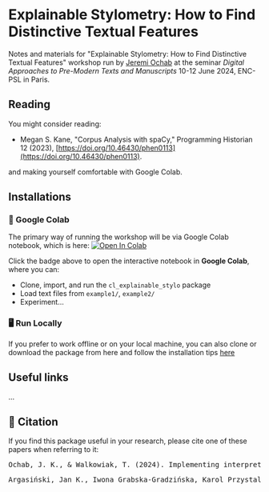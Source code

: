 # Explainable Stylometry: How to Find Distinctive Textual Features
Notes and materials for "Explainable Stylometry: How to Find Distinctive Textual Features" workshop run by [Jeremi Ochab](https://cs.if.uj.edu.pl/jeremi/index_EN.html)
at the seminar *Digital Approaches to Pre-Modern Texts and Manuscripts* 10-12 June 2024, ENC-PSL in Paris.

## Reading  
<!-- All the suggested readings are available in 
We also created a [syllabus of references used in the coursepack and suggested further reading](https://github.com/JoannaBy/DHSI2024-DIY/blob/main/before_the_course/reading.md) (note that the latter list might grow to reflect our discussions during the course).
-->
You might consider reading:

- Megan S. Kane, "Corpus Analysis with spaCy," Programming Historian 12 (2023), [https://doi.org/10.46430/phen0113](https://doi.org/10.46430/phen0113).

 and making yourself comfortable with Google Colab.

## Installations
### 🚀 Google Colab
The primary way of running the workshop will be via Google Colab notebook, which is here: [![Open In Colab](https://colab.research.google.com/assets/colab-badge.svg)](https://colab.research.google.com/github/remolek/Wshop-ExplainableStylo/blob/main/notebooks/ExplainableStylo_Colab_Template.ipynb)


Click the badge above to open the interactive notebook in **Google Colab**, where you can:
- Clone, import, and run the `cl_explainable_stylo` package
- Load text files from `example1/`, `example2/`
- Experiment...

### 🖥️ Run Locally 
If you prefer to work offline or on your local machine,
you can also clone or download the package from here and follow the installation tips [here](https://github.com/remolek/Wshop-ExplainableStylo/blob/main/installations.md)

## Useful links

...

## 🔖 Citation
If you find this package useful in your research, please cite one of these papers when referring to it: 
<pre>
Ochab, J. K., & Walkowiak, T. (2024). Implementing interpretable models in stylometric analysis. In Digital Humanities 2024: Conference Abstracts. Washington, D.C.: George Mason University (GMU).
</pre>

<pre>
Argasiński, Jan K., Iwona Grabska-Gradzińska, Karol Przystalski, Jeremi K. Ochab, and Tomasz Walkowiak. ‘Stylometric Analysis of Large Language Model-Generated Commentaries in the Context of Medical Neuroscience’. In Computational Science – ICCS 2024, edited by Leonardo Franco, Clélia de Mulatier, Maciej Paszynski, Valeria V. Krzhizhanovskaya, Jack J. Dongarra, and Peter M. A. Sloot, 281–95. Cham: Springer Nature Switzerland, 2024. https://doi.org/10.1007/978-3-031-63775-9_20.
</pre>
